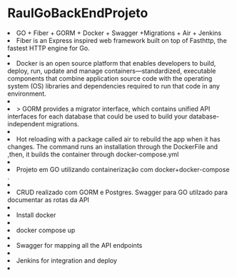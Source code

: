 # RaulGoBackEndProjeto

<li> GO + Fiber + GORM + Docker + Swagger +Migrations + Air + Jenkins  </l1>
<li> Fiber is an Express inspired web framework built on top of Fasthttp, the fastest HTTP engine for Go. <li/>
<li> Docker is an open source platform that enables developers to build, deploy, run, update and manage containers—standardized, executable components that combine application source code with the operating system (OS) libraries and dependencies required to run that code in any environment.<li/>
<li>> GORM provides a migrator interface, which contains unified API interfaces for each database that could be used to build your database-independent migrations.<li/>
<li> Hot reloading with a package called air to rebuild the app when it has changes. The command runs an installation through the DockerFile and ,then, it builds the container through docker-compose.yml <li/>
<li>Projeto em GO utilizando containerização com docker+docker-compose . <li/>
<li> CRUD realizado com GORM e Postgres. Swagger para GO utilzado para documentar as rotas da API<li/>
<li> Install docker <li/>
<li> docker compose up <li/>
<li> Swagger for mapping all the API endpoints <li/>
<li> Jenkins for integration and deploy <li/>
